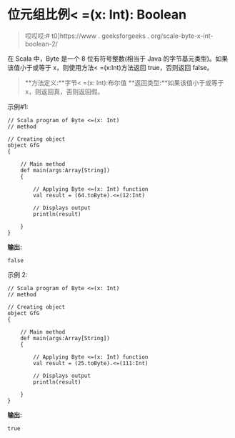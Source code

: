 # 位元组比例< =(x: Int): Boolean

> 哎哎哎:# t0]https://www . geeksforgeeks . org/scale-byte-x-int-boolean-2/

在 Scala 中，Byte 是一个 8 位有符号整数(相当于 Java 的字节基元类型)。如果该值小于或等于 x，则使用方法< =(x:Int)方法返回 true，否则返回 false。

> **方法定义:**字节< =(x: Int):布尔值
> **返回类型:**如果该值小于或等于 x，则返回真，否则返回假。

示例#1:

```
// Scala program of Byte <=(x: Int)
// method 

// Creating object 
object GfG 
{ 

    // Main method 
    def main(args:Array[String]) 
    { 

        // Applying Byte <=(x: Int) function 
        val result = (64.toByte).<=(12:Int) 

        // Displays output 
        println(result) 

    } 
} 
```

**输出:**

```
false
```

示例 2:

```
// Scala program of Byte <=(x: Int)
// method 

// Creating object 
object GfG 
{ 

    // Main method 
    def main(args:Array[String]) 
    { 

        // Applying Byte <=(x: Int) function 
        val result = (25.toByte).<=(111:Int) 

        // Displays output 
        println(result) 

    } 
} 
```

**输出:**

```
true
```